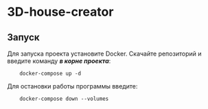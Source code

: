 # 3D-house-creator

## Запуск
Для запуска проекта установите Docker. Скачайте репозиторий и введите команду ***в корне проекта***: 
```docker
    docker-compose up -d
```
Для остановки работы программы введите:
```docker
    docker-compose down --volumes
```